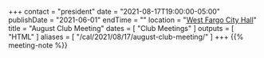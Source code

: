 +++
contact = "president"
date = "2021-08-17T19:00:00-05:00"
publishDate = "2021-06-01"
endTime = ""
location = "[West Fargo City Hall](/places/west-fargo-city-hall/)"
title = "August Club Meeting"
dates = [ "Club Meetings" ]
outputs = [ "HTML" ]
aliases = [ "/cal/2021/08/17/august-club-meeting/" ]
+++
{{% meeting-note %}}
